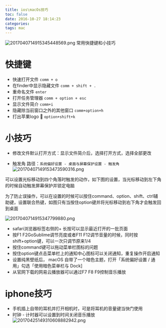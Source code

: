 ```yaml
---
title: ios\macOs技巧
toc: false
date: 2016-10-27 18:14:23
categories:
tags: mac
---
```


![2017040714915345448569.png](/images/2017040714915345448569.png)
常用快捷键和小技巧

<!--more-->
# 快捷键
- 快速打开文件 `comm + o`
- 在finder中显示隐藏文件 `comm + shift + .`
- 重命名文件 `enter`
- 打开任务管理器 `comm + option + esc`
- 显示文件简介 `comm+i`
- 隐藏除当前窗口之外的其他窗口 `comm+option+h`
- 打出苹果logo   `option+shift+k`

# 小技巧
- 修改文件默认打开方式：显示文件简介后，选择打开方式，选择全部更改

- 触发角
路径：`系统偏好设置 - 桌面与屏幕保护设置 - 触发角`
![20170407149153473590316.png](/images/20170407149153473590316.png)

可以设置光标移动到四个角落时触发的动作，如下图的设置，当光标移动到左下角的时候自动触发屏幕保护并锁定电脑

为了防止误操作，可以在设置的时候可以按住command、option、shift、ctrl辅助键，设置联合热键，如图只有当按住option键并将光标移动到右下角才会触发回到桌面

![2017040714915347799880.png](/images/2017040714915347799880.png)

- safari浏览器标签右侧的+ 长按可以显示最近打开的一批页面
- 按F1 F2GoSublime调节亮度或者F11 F12调节音量的时候，同时按shift+option键，可以一次只调节原来1/4
- 按住command键可以拖动菜单栏图标的问题
- 按住option键点击菜单栏上的通知中心图标可以关闭通知，重复操作开启通知
- 设置纯黑壁纸后， macOS 自带了一个暗色主题，打开「系统偏好设置 / 通用」勾选「使用暗色菜单栏与 Dock]
- 从官网下载的网易云播放器可以通过F7 F8 F9控制音乐播放

# iphone技巧
- 手机插上自带的耳机并打开相机时，可是将耳机的音量键当快门使用
- 时钟 - 计时器可以设置到时间关闭音乐播放
![20170425149310608882942.png](/images/20170425149310608882942.png)



